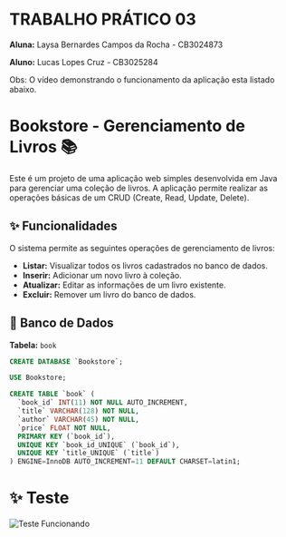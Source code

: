 # TRABALHO PRÁTICO 03

**Aluna:** Laysa Bernardes Campos da Rocha - CB3024873

**Aluno:** Lucas Lopes Cruz - CB3025284

Obs: O vídeo demonstrando o funcionamento da aplicação esta listado abaixo.

# Bookstore - Gerenciamento de Livros 📚

Este é um projeto de uma aplicação web simples desenvolvida em Java para gerenciar uma coleção de livros. A aplicação permite realizar as operações básicas de um CRUD (Create, Read, Update, Delete).

## ✨ Funcionalidades

O sistema permite as seguintes operações de gerenciamento de livros:

* **Listar:** Visualizar todos os livros cadastrados no banco de dados.
* **Inserir:** Adicionar um novo livro à coleção.
* **Atualizar:** Editar as informações de um livro existente.
* **Excluir:** Remover um livro do banco de dados.

## 🔧 Banco de Dados

**Tabela:** `book`

```sql
CREATE DATABASE `Bookstore`;

USE Bookstore;

CREATE TABLE `book` (
  `book_id` INT(11) NOT NULL AUTO_INCREMENT,
  `title` VARCHAR(128) NOT NULL,
  `author` VARCHAR(45) NOT NULL,
  `price` FLOAT NOT NULL,
  PRIMARY KEY (`book_id`),
  UNIQUE KEY `book_id_UNIQUE` (`book_id`),
  UNIQUE KEY `title_UNIQUE` (`title`)
) ENGINE=InnoDB AUTO_INCREMENT=11 DEFAULT CHARSET=latin1;
```

# ✨ Teste 
![Teste Funcionando](./funcionando.gif)
